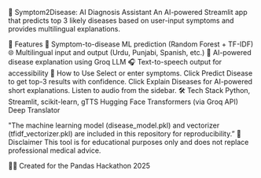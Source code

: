 🧠 Symptom2Disease: AI Diagnosis Assistant
An AI-powered Streamlit app that predicts top 3 likely diseases based on user-input symptoms and provides multilingual explanations.

🌟 Features
🧪 Symptom-to-disease ML prediction (Random Forest + TF-IDF)
🌐 Multilingual input and output (Urdu, Punjabi, Spanish, etc.)
🤖 AI-powered disease explanation using Groq LLM
🎧 Text-to-speech output for accessibility
🚀 How to Use
Select or enter symptoms.
Click Predict Disease to get top-3 results with confidence.
Click Explain Diseases for AI-powered short explanations.
Listen to audio from the sidebar.
🛠️ Tech Stack
Python, Streamlit, scikit-learn, gTTS
Hugging Face Transformers (via Groq API)
Deep Translator

"The machine learning model (disease_model.pkl) and vectorizer (tfidf_vectorizer.pkl) are included in this repository for reproducibility.”
📌 Disclaimer
This tool is for educational purposes only and does not replace professional medical advice.

🧑‍💻 Created for the Pandas Hackathon 2025
